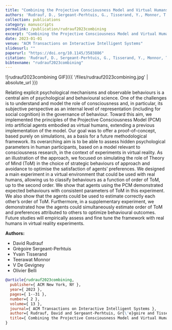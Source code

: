 ```yaml
---
title: "Combining the Projective Consciousness Model and Virtual Humans for immersive psychological research: A proof-of-concept simulating a ToM assessment"
authors: 'Rudrauf, D., Sergeant-Perhtuis, G., Tisserand, Y., Monnor, T., De Gevigney, V. & Belli, O.'
collection: publications
category: manuscripts
permalink: /publication/rudrauf2023combining
excerpt: "Combining the Projective Consciousness Model and Virtual Humans for immersive psychological research: A proof-of-concept simulating a ToM assessment"
date: 2023-01-01
venue: "ACM Transactions on Interactive Intelligent Systems"
slidesurl: ""
paperurl: "https://doi.org/10.1145/3583886"
citation: 'Rudrauf, D., Sergeant-Perhtuis, G., Tisserand, Y., Monnor, T., De Gevigney, V. & Belli, O. (2023). "Combining the Projective Consciousness Model and Virtual Humans for immersive psychological research: A proof-of-concept simulating a ToM assessment." ACM Transactions on Interactive Intelligent Systems, 13(2). 1--31.'
bibtexname: "rudrauf2023combining"
---
```


![rudrauf2023combining GIF]({{ '/files/rudrauf2023combining.jpg' | absolute_url }})

Relating explicit psychological mechanisms and observable behaviours is a central aim of psychological and behavioural science. One of the challenges is to understand and model the role of consciousness and, in particular, its subjective perspective as an internal level of representation (including for social cognition) in the governance of behaviour. Toward this aim, we implemented the principles of the Projective Consciousness Model (PCM) into artificial agents embodied as virtual humans, extending a previous implementation of the model. Our goal was to offer a proof-of-concept, based purely on simulations, as a basis for a future methodological framework. Its overarching aim is to be able to assess hidden psychological parameters in human participants, based on a model relevant to consciousness research, in the context of experiments in virtual reality. As an illustration of the approach, we focused on simulating the role of Theory of Mind (ToM) in the choice of strategic behaviours of approach and avoidance to optimise the satisfaction of agents’ preferences. We designed a main experiment in a virtual environment that could be used with real humans, allowing us to classify behaviours as a function of order of ToM, up to the second order. We show that agents using the PCM demonstrated expected behaviours with consistent parameters of ToM in this experiment. We also show that the agents could be used to estimate correctly each other’s order of ToM. Furthermore, in a supplementary experiment, we demonstrated how the agents could simultaneously estimate order of ToM and preferences attributed to others to optimize behavioural outcomes. Future studies will empirically assess and fine tune the framework with real humans in virtual reality experiments.


**Authors:**
 - David Rudrauf
 - Grègoire Sergeant-Perhtuis
 - Yvain Tisserand
 - Teerawat Monnor
 - V De Gevigney
 - Olivier Belli

```bibtex
@article{rudrauf2023combining,
  publisher={ ACM New York, NY },
  year={ 2023 },
  pages={ 1--31 },
  number={ 2 },
  volume={ 13 },
  journal={ ACM Transactions on Interactive Intelligent Systems },
  author={ Rudrauf, David and Sergeant-Perhtuis, Gr{\'e}goire and Tisserand, Yvain and Monnor, Teerawat and De Gevigney, V and Belli, Olivier },
  title={ Combining the Projective Consciousness Model and Virtual Humans for immersive psychological research: A proof-of-concept simulating a ToM assessment },
}
```
